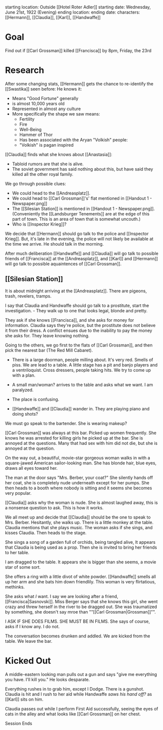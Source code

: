 starting location:  Outside [[Hotel Roter Adler]]
starting date: Wednesday, June 21st, 1922 (Evening)
ending location: 
ending date: 
characters: [[Hermann]], [[Claudia]], [[Karl]], [[Handwaffe]]

# Goal
Find out if [[Carl Grossman]] killed [[Francisca]] by 8pm, Friday, the 23rd

# Research

After some changing stats, [[Hermann]] gets the chance to re-identify the [[Swastika]] seen before: He knows it:
- Means "Good Fortune" generally
- is almost 10,000 years old
- Represented in almost any culture
- More specifically the shape we saw means:
	- Fertility
	- Fire
	- Well-Being
	- Hammer of Thor
	- Has been associated with the Aryan "Volkish" people:
	- "Volkish" is pagan inspired

[[Claudia]] finds what she knows about [[Anastasia]]:
- Tabloid rumors are that she is alive.
- The soviet government has said nothing about this, but have said they killed all the other royal family.

We go through possible clues: 
- We could head to the [[Andreasplatz]].
- We could head to [[Carl Grossman]]'s' flat mentioned in [[Handout 1 - Newspaper.png]]
- The [[Silesian Station]] is mentioned in [[Handout 1 - Newspaper.png]]. (Conveniently the [[Landsburger Tenements]] are at the edge of this part of town. This is an area of town that is somewhat uncouth.) 
- Who is [[Inspector Krieg]]?

We decide that [[Hermann]] should go talk to the police and [[Inspector Krieg]].  But, it's late in the evening, the police will not likely be available at the time we arrive. He should talk in the morning.

After much deliberation [[Handwaffe]] and [[Claudia]] will go talk to possible friends of [[Francisca]] at the [[Andreasplatz]], and [[Karl]] and [[Hermann]] will go talk to possible aquaintences of [[Carl Grossman]].

## [[Silesian Station]]

It is about midnight arriving at the [[Andreasplatz]]. There are pigeons, trash, revelers, tramps.

I say that Claudia and Handwaffe should go talk to a prostitute, start the investigation.
	- They walk up to one that looks legal, blonde and pretty.

They ask if she knows [[Francisca]], and she asks for money for information. 
Claudia says they're police, but the prostitute does not believe it from their dress. 
A conflict ensues due to the inability to pay the money she asks for.
They leave knowing nothing.

Going to the others, we go first to the flats of [[Carl Grossman]], and then pick the nearest bar (The Red Mill Cabaret). 
- There is a large doorman, people milling about. It's very red. Smells of piss. We are lead to a table. A little stage has a pit and banjo players and a ventriloquist. Cross dressers, people taking hits. We try to come up with a plan.
- A small man/woman? arrives to the table and asks what we want. I am paralyzed. 
- The place is confusing. 

- [[Handwaffe]] and [[Claudia]] wander in. They are playing piano and doing shots?

We must go speak to the bartender. She is wearing makeup? 

[[Carl Grossman]] was always at this bar. Picked up women frequently. 
She knows he was arrested for killing girls he picked up at the bar. She is annoyed at the questions. 
Many that had sex with him did not die, but she is annoyed at the question. 

On the way out, a beautiful, movie-star gorgeous woman walks in with a square-jawed American sailor-looking man. She has blonde hair, blue eyes, draws all eyes toward her. 

The man at the door says "Mrs. Berber, your coat?" She silently hands off her coat, she is completely nude underneath except for her pumps. She then heads to a booth where nobody is sitting and it seems she becomes very popular. 

[[Claudia]] asks why the woman is nude. She is almost laughed away, this is a nonsense question to ask. This is how it works. 

We all meet up and decide that [[Claudia]] should be the one to speak to Mrs. Berber. Hesitantly, she walks up. There is a little monkey at the table. Claudia mentions that she plays music. The woman asks if she sings, and kisses Claudia. Then heads to the stage. 

She sings a song of a garden full of orchids, being tangled alive, It appears that Claudia is being used as a prop.  Then she is invited to bring her friends to her table.

I am dragged to the table. It appears she is bigger than she seems, a movie star of some sort.

She offers a ring with a little divot of white powder. [[Handwaffe]] smells all up her arm and she bats him down friendlily. This woman is very flirtatious, methinks.

She asks what *I* want. I say we are looking after a friend, [[Francisca|Sasnovski]]. Miss Berger says that she knows this girl, she went crazy and threw herself in the river to be dragged out. She was traumatized by something, she doesn't say mroe than ""[[Carl Grossman|Grossman]]"".  

I ASK IF SHE DOES FILMS. SHE MUST BE IN FILMS. She says of course, asks if I know any. I do not.

The conversation becomes drunken and addled. We are kicked from the table. We leave the bar.
# Kicked Out

A middle-eastern looking man pulls out a gun and says "give me everything you have. I'll kill you." He looks desparate.

Everything rushes in to grab him, except I Dodge.  There is a gunshot. Claudia is hit and I rush to her aid while Handwaffe *saws his hand off?* as [[Karl]] sits on him. 

Claudia passes out while I perform First Aid successfully, seeing the eyes of cats in the alley and what looks like [[Carl Grossman]] on her chest.

Session Ends
